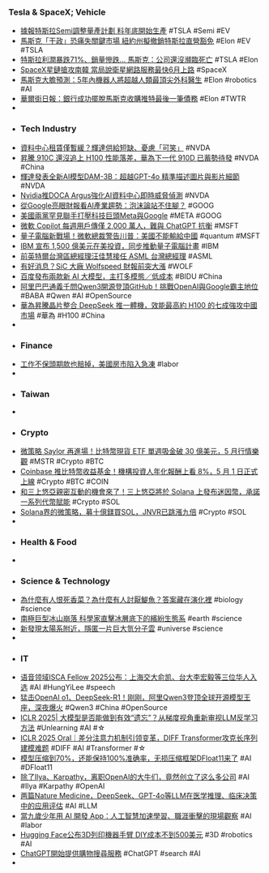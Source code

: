 ### Tesla & SpaceX; Vehicle
- [據報特斯拉Semi調整量產計劃 料年底開始生產](https://www.aastocks.com/tc/stocks/news/aafn-con/NOW.1436682/popular-news/AAFN) #TSLA #Semi #EV
- [馬斯克「干政」恐痛失關鍵市場 紐約州擬撤銷特斯拉直營豁免](https://search.app/y9VhM) #Elon #EV #TSLA
- [特斯拉利潤暴跌71%、銷量慘跌... 馬斯克：公司還沒瀕臨死亡](https://newtalk.tw/news/view/2025-04-29/968163) #TSLA #Elon
- [SpaceX星鏈搶攻南韓 當局說衛星網路服務最快6月上路](https://udn.com/news/story/6811/8702351) #SpaceX
- [馬斯克大膽預測：5年內機器人將超越人類最頂尖外科醫生](https://search.app/qPyeU) #Elon #robotics #AI
- [華爾街日報：銀行成功擺脫馬斯克收購推特最後一筆債務](https://search.app/EgV3c) #Elon #TWTR
-
- ### Tech Industry
- [資料中心租賃僅暫緩？輝達供給短缺、憂慮「可笑」](https://search.app/KHqPT) #NVDA
- [昇騰 910C 還沒追上 H100 性能落差，華為下一代 910D 已蓄勢待發](https://search.app/Vr9aH) #NVDA #China
- [輝達發表全新AI模型DAM-3B：超越GPT-4o 精準描述圖片與影片細節](https://search.app/qyUt1) #NVDA
- [Nvidia推DOCA Argus強化AI資料中心即時威脅偵測](https://search.app/cQjVp) #NVDA
- [從Google亮眼財報看AI產業趨勢：泡沫論站不住腳？](https://search.app/9QFvi) #GOOG
- [美國兩黨罕見聯手打壓科技巨頭Meta與Google](https://search.app/tkt2D) #META #GOOG
- [微軟 Copilot 每週用戶傳僅 2,000 萬人，難與 ChatGPT 抗衡](https://search.app/aUWps) #MSFT
- [量子電腦新戰場！微軟總裁警告川普：美國不能輸給中國](https://search.app/qZspb) #quantum #MSFT
- [IBM 宣布 1,500 億美元在美投資，同步推動量子電腦計畫](https://finance.technews.tw/2025/04/29/ibm-announce-150-billion-dollars-invest-research-quantum-computers/) #IBM
- [前英特爾台灣區總經理汪佳慧接任 ASML 台灣總經理](https://finance.technews.tw/2025/04/29/asml-appoints-new-general-manager-for-taiwan/) #ASML
- [有好消息？SiC 大廠 Wolfspeed 財報前突大漲](https://finance.technews.tw/2025/04/29/why-wolfspeed-rocketed-27-percent-higher-on-monday/) #WOLF
- [百度發布兩款新 AI 大模型，主打多模態／低成本](https://search.app/h6xpp) #BIDU #China
- [阿里巴巴通義千問Qwen3開源登頂GitHub！挑戰OpenAI與Google霸主地位](https://search.app/dNuSm) #BABA #Qwen #AI #OpenSource
- [華為昇騰晶片整合 DeepSeek 推一體機，效能最高約 H100 的七成強攻中國市場](https://search.app/UPjdu) #華為 #H100 #China
-
- ### Finance
- [工作不保頭期款也賠掉，美國房市陷入急凍](https://search.app/aLte9) #labor
-
- ### Taiwan
-
- ### Crypto
- [微策略 Saylor 再進場！比特幣現貨 ETF 單週吸金破 30 億美元，5 月行情樂觀](https://search.app/Bik8c) #MSTR #Crypto #BTC
- [Coinbase 推比特幣收益基金！機構投資人年化報酬上看 8%，5 月 1 日正式上線](https://abmedia.io/coinbase-launches-bitcoin-yield-fund) #Crypto #BTC #COIN
- [和三上悠亞親密互動的機會來了！三上悠亞將於 Solana 上發布迷因幣，承諾一系列代幣賦能](https://search.app/PFEQd) #Crypto #SOL
- [Solana界的微策略，募十億鎂買SOL，JNVR已跳漲九倍](https://search.app/Vn1RS) #Crypto #SOL
-
- ### Health & Food
-
- ### Science & Technology
- [為什麼有人恨死香菜？為什麼有人討厭鯷魚？答案藏在演化裡](https://search.app/n1mGn) #biology #science
- [南極巨型冰山崩落 科學家直擊冰層底下的繽紛生態系](https://e-info.org.tw/node/241072) #earth #science
- [新發現太陽系附近，隱匿一片巨大氫分子雲](https://search.app/sPD9Y) #universe #science
-
- ### IT
- [语音领域ISCA Fellow 2025公布：上海交大俞凯、台大李宏毅等三位华人入选](https://www.jiqizhixin.com/articles/2025-04-29-15) #AI #HungYiLee #speech
- [猛击OpenAI o1、DeepSeek-R1！刚刚，阿里Qwen3登顶全球开源模型王座，深夜爆火](https://www.jiqizhixin.com/articles/2025-04-29-16) #Qwen3 #China #OpenSource
- [ICLR 2025| 大模型是否能做到有效“遗忘”？从梯度视角重新审视LLM反学习方法](https://www.jiqizhixin.com/articles/2025-04-28-10) #Unlearning #AI #☆
- [ICLR 2025 Oral｜差分注意力机制引领变革，DIFF Transformer攻克长序列建模难题](https://www.jiqizhixin.com/articles/2025-04-28-12) #DIFF #AI #Transformer #☆
- [模型压缩到70%，还能保持100%准确率，无损压缩框架DFloat11来了](https://www.jiqizhixin.com/articles/2025-04-28-3) #AI #DFloat11
- [除了Ilya、Karpathy，离职OpenAI的大牛们，竟然创立了这么多公司](https://www.jiqizhixin.com/articles/2025-04-28-6) #AI #Ilya #Karpathy #OpenAI
- [两篇Nature Medicine，DeepSeek、GPT-4o等LLM在医学推理、临床决策中的应用评估](https://www.jiqizhixin.com/articles/2025-04-28-8) #AI #LLM
- [當九歲少年用 AI 開發 App：人工智慧加速學習、職涯衝擊的現場觀察](https://search.app/HPhFu) #AI #labor
- [Hugging Face公布3D列印機器手臂 DIY成本不到500美元](https://search.app/9QGWh) #3D #robotics #AI
- [ChatGPT開始提供購物搜尋服務](https://search.app/ZdbsU) #ChatGPT #search #AI
-